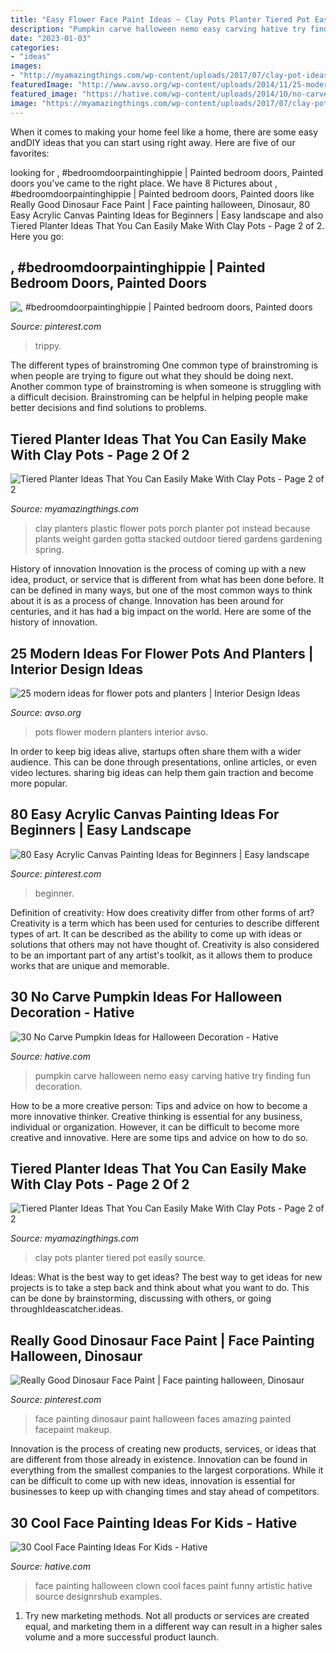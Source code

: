 ```yaml
---
title: "Easy Flower Face Paint Ideas ~ Clay Pots Planter Tiered Pot Easily Source"
description: "Pumpkin carve halloween nemo easy carving hative try finding fun decoration"
date: "2023-01-03"
categories:
- "ideas"
images:
- "http://myamazingthings.com/wp-content/uploads/2017/07/clay-pot-ideas-10.jpg"
featuredImage: "http://www.avso.org/wp-content/uploads/2014/11/25-modern-ideas-for-flower-pots-and-planters-1415188152.jpg"
featured_image: "https://hative.com/wp-content/uploads/2014/10/no-carve-pumpkin-ideas/17-nemo-pumpkin.jpg"
image: "https://myamazingthings.com/wp-content/uploads/2017/07/clay-pot-ideas-11.jpg"
---
```



When it comes to making your home feel like a home, there are some easy andDIY ideas that you can start using right away. Here are five of our favorites: 

	

		
looking for , #bedroomdoorpaintinghippie | Painted bedroom doors, Painted doors you've came to the right place. We have 8 Pictures about , #bedroomdoorpaintinghippie | Painted bedroom doors, Painted doors like Really Good Dinosaur Face Paint | Face painting halloween, Dinosaur, 80 Easy Acrylic Canvas Painting Ideas for Beginners | Easy landscape and also Tiered Planter Ideas That You Can Easily Make With Clay Pots - Page 2 of 2. Here you go:
		
    
## , #bedroomdoorpaintinghippie | Painted Bedroom Doors, Painted Doors

<img loading=lazy src="https://i.pinimg.com/736x/4a/1a/2b/4a1a2b4189c04fccfd777b818c883d35.jpg" onerror="this.onerror=null;this.src='https://tse2.mm.bing.net/th?id=OIP.NhaLdLpXIgHEZvkZf_zdlQHaJ3&amp;pid=15.1';" alt=", #bedroomdoorpaintinghippie | Painted bedroom doors, Painted doors">

_Source: pinterest.com_

>trippy. 

	

The different types of brainstroming
One common type of brainstroming is when people are trying to figure out what they should be doing next. Another common type of brainstroming is when someone is struggling with a difficult decision. Brainstroming can be helpful in helping people make better decisions and find solutions to problems.

    
## Tiered Planter Ideas That You Can Easily Make With Clay Pots - Page 2 Of 2

<img loading=lazy src="https://myamazingthings.com/wp-content/uploads/2017/07/clay-pot-ideas-11.jpg" onerror="this.onerror=null;this.src='https://tse4.mm.bing.net/th?id=OIP.mqBBXnuIibwI0htc8rbG5AHaK2&amp;pid=15.1';" alt="Tiered Planter Ideas That You Can Easily Make With Clay Pots - Page 2 of 2">

_Source: myamazingthings.com_

>clay planters plastic flower pots porch planter pot instead because plants weight garden gotta stacked outdoor tiered gardens gardening spring. 

	

History of innovation
Innovation is the process of coming up with a new idea, product, or service that is different from what has been done before. It can be defined in many ways, but one of the most common ways to think about it is as a process of change. Innovation has been around for centuries, and it has had a big impact on the world. Here are some of the history of innovation.

    
## 25 Modern Ideas For Flower Pots And Planters | Interior Design Ideas

<img loading=lazy src="http://www.avso.org/wp-content/uploads/2014/11/25-modern-ideas-for-flower-pots-and-planters-1415188152.jpg" onerror="this.onerror=null;this.src='https://tse2.mm.bing.net/th?id=OIP.sYVxYWirVQSyrl8o7LZKMQHaJ3&amp;pid=15.1';" alt="25 modern ideas for flower pots and planters | Interior Design Ideas">

_Source: avso.org_

>pots flower modern planters interior avso. 

	

In order to keep big ideas alive, startups often share them with a wider audience. This can be done through presentations, online articles, or even video lectures. sharing big ideas can help them gain traction and become more popular.

    
## 80 Easy Acrylic Canvas Painting Ideas For Beginners | Easy Landscape

<img loading=lazy src="https://i.pinimg.com/736x/54/56/92/54569228d0401db0b1e2f3325374d420.jpg" onerror="this.onerror=null;this.src='https://tse2.mm.bing.net/th?id=OIP.ZVV-akpW4J8e69U00jbcTAHaLH&amp;pid=15.1';" alt="80 Easy Acrylic Canvas Painting Ideas for Beginners | Easy landscape">

_Source: pinterest.com_

>beginner. 

	

Definition of creativity: How does creativity differ from other forms of art?
Creativity is a term which has been used for centuries to describe different types of art. It can be described as the ability to come up with ideas or solutions that others may not have thought of. Creativity is also considered to be an important part of any artist's toolkit, as it allows them to produce works that are unique and memorable.

    
## 30 No Carve Pumpkin Ideas For Halloween Decoration - Hative

<img loading=lazy src="https://hative.com/wp-content/uploads/2014/10/no-carve-pumpkin-ideas/17-nemo-pumpkin.jpg" onerror="this.onerror=null;this.src='https://tse2.mm.bing.net/th?id=OIP.q4WWGGw0FN93hfCrxsT_nAHaLG&amp;pid=15.1';" alt="30 No Carve Pumpkin Ideas for Halloween Decoration - Hative">

_Source: hative.com_

>pumpkin carve halloween nemo easy carving hative try finding fun decoration. 

	

How to be a more creative person: Tips and advice on how to become a more innovative thinker.
Creative thinking is essential for any business, individual or organization. However, it can be difficult to become more creative and innovative. Here are some tips and advice on how to do so.

    
## Tiered Planter Ideas That You Can Easily Make With Clay Pots - Page 2 Of 2

<img loading=lazy src="http://myamazingthings.com/wp-content/uploads/2017/07/clay-pot-ideas-10.jpg" onerror="this.onerror=null;this.src='https://tse1.mm.bing.net/th?id=OIP.gpRJpQOb_RSHZo1GUD2jLwHaNK&amp;pid=15.1';" alt="Tiered Planter Ideas That You Can Easily Make With Clay Pots - Page 2 of 2">

_Source: myamazingthings.com_

>clay pots planter tiered pot easily source. 

	

Ideas: What is the best way to get ideas?
The best way to get ideas for new projects is to take a step back and think about what you want to do. This can be done by brainstorming, discussing with others, or going throughIdeascatcher.ideas.

    
## Really Good Dinosaur Face Paint | Face Painting Halloween, Dinosaur

<img loading=lazy src="https://i.pinimg.com/736x/de/d7/db/ded7db47bf9e6215a4ae1f4066e69a25--scary-makeup-painted-faces.jpg" onerror="this.onerror=null;this.src='https://tse4.mm.bing.net/th?id=OIP.9QL4wmyM6zA_v0C4DqC5cgHaLT&amp;pid=15.1';" alt="Really Good Dinosaur Face Paint | Face painting halloween, Dinosaur">

_Source: pinterest.com_

>face painting dinosaur paint halloween faces amazing painted facepaint makeup. 

	

Innovation is the process of creating new products, services, or ideas that are different from those already in existence. Innovation can be found in everything from the smallest companies to the largest corporations. While it can be difficult to come up with new ideas, innovation is essential for businesses to keep up with changing times and stay ahead of competitors.

    
## 30 Cool Face Painting Ideas For Kids - Hative

<img loading=lazy src="https://hative.com/wp-content/uploads/2014/10/face-painting-ideas-for-kids/27-girl-clown.jpg" onerror="this.onerror=null;this.src='https://tse4.mm.bing.net/th?id=OIP.acyPG6HjGUhjH3MIOor1LAHaIF&amp;pid=15.1';" alt="30 Cool Face Painting Ideas For Kids - Hative">

_Source: hative.com_

>face painting halloween clown cool faces paint funny artistic hative source designrshub examples. 

	

1. Try new marketing methods. Not all products or services are created equal, and marketing them in a different way can result in a higher sales volume and a more successful product launch.


